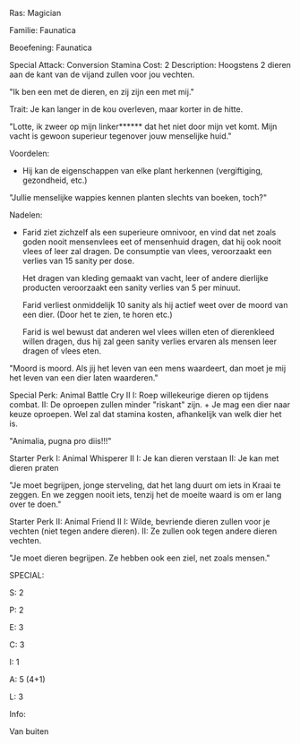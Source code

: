 Ras: Magician

Familie: Faunatica

Beoefening: Faunatica

Special Attack: Conversion
	Stamina Cost: 2
	Description: Hoogstens 2 dieren aan de kant van de vijand zullen voor jou vechten.

"Ik ben een met de dieren, en zij zijn een met mij."

Trait: Je kan langer in de kou overleven, maar korter in de hitte.

"Lotte, ik zweer op mijn linker****** dat het niet door mijn vet komt. Mijn vacht is gewoon superieur tegenover jouw menselijke huid."

Voordelen:

- Hij kan de eigenschappen van elke plant herkennen (vergiftiging, gezondheid, etc.)

"Jullie menselijke wappies kennen planten slechts van boeken, 
toch?"

Nadelen:

- Farid ziet zichzelf als een superieure omnivoor, en vind dat net zoals goden nooit mensenvlees eet of mensenhuid dragen, dat hij ook nooit vlees of leer zal dragen.
	De consumptie van vlees, veroorzaakt een verlies van 15 sanity per dose.
	
	Het dragen van kleding gemaakt van vacht, leer of andere dierlijke producten veroorzaakt een sanity verlies van 5 per minuut.
	
	Farid verliest onmiddelijk 10 sanity als hij actief weet over de moord van een dier. (Door het te zien, te horen etc.)
	
	Farid is wel bewust dat anderen wel vlees willen eten of dierenkleed willen dragen, dus hij zal geen sanity verlies ervaren als mensen leer dragen of vlees eten.

"Moord is moord. Als jij het leven van een mens waardeert, dan moet je mij het leven van een dier laten waarderen."

Special Perk: Animal Battle Cry II
	I: Roep willekeurige dieren op tijdens combat.
	II: De oproepen zullen minder "riskant" zijn.
	+ Je mag een dier naar keuze oproepen. Wel zal dat stamina kosten, afhankelijk van welk dier het is.

"Animalia, pugna pro diis!!!"

Starter Perk I:
	Animal Whisperer II
	I: Je kan dieren verstaan
	II: Je kan met dieren praten

"Je moet begrijpen, jonge sterveling, dat het lang duurt om iets in Kraai te zeggen. En we zeggen nooit iets, tenzij het de moeite waard is om er lang over te doen."

Starter Perk II:
	Animal Friend II
	I: Wilde, bevriende dieren zullen voor je vechten (niet tegen andere dieren).
	II: Ze zullen ook tegen andere dieren vechten.

"Je moet dieren begrijpen. Ze hebben ook een ziel, net zoals mensen."

SPECIAL:

S: 2

P: 2

E: 3

C: 3

I: 1

A: 5 (4+1)

L: 3

Info:

Van buiten



